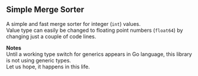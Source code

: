 ## Simple Merge Sorter

A simple and fast merge sorter for integer (`int`) values.  
Value type can easily be changed to floating point numbers (`float64`) by 
changing just a couple of code lines.  

**Notes**  
Until a working type switch for generics appears in Go language, this library 
is not using generic types.  
Let us hope, it happens in this life.
